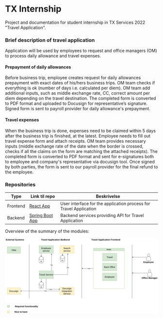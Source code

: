 # TX Internship

Project and documentation for student internship in TX Services 2022 "Travel Application".

### Brief description of travel application

Application will be used by employees to request and office managers (OM) to process daily allowance and travel expenses. 

#### Prepayment of daily allowances

Before business trip, employee creates request for daily allowances prepayment with exact dates of his/hers business trips. OM team checks if everything is ok 
(number of days i.e. calculated per diem). OM team add additional inputs, such as middle exchange rate, CC, correct amount per diem depending on the travel destination.
The completed form is converted to PDF format and uploaded to Docusign for representative’s signature. 
Signed form is sent to payroll provider for daily allowance's prepayment.

#### Travel expenses

When the business trip is done, expenses need to be claimed within 5 days after the business trip is finished, at the latest. Employee needs to fill out travel expense form
and attach receipts. OM team provides necessary inputs (middle exchange rate of the date when the border is crossed, checks if all the claims on the form are matching the attached receipts).
The completed form is converted to PDF format and sent for e-signatures both to employee and company's representative via docusign tool.
Once signed by both parties, the form is sent to our payroll provider for the final refund to the employee.

### Repositories

Type | Link til repo | Beskrivelse
--- |----------------------------------------------------------------------------| ---
Frontend | [React App](https://github.com/nenad-kosanovic-tam/tx-internship-fe)       | User interface for the application process for Travel Application
Backend | [Spring Boot App](https://github.com/nenad-kosanovic-tam/tx-internship-be) | Backend services providing API for Travel Application

Overview of the summary of the modules:

![Overview of the summary of the modules](https://github.com/nenad-kosanovic-tam/tx-internship/blob/master/Documentation/Travel%20application.png)

